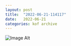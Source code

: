 ```yaml
---
layout:	post
title:	"2022-06-21-114117"
date:	2022-06-21
categories:	kof archive
---
```


![Image Alt](https://k0f.github.io/assets/2022-06-21-114117.jpg)
